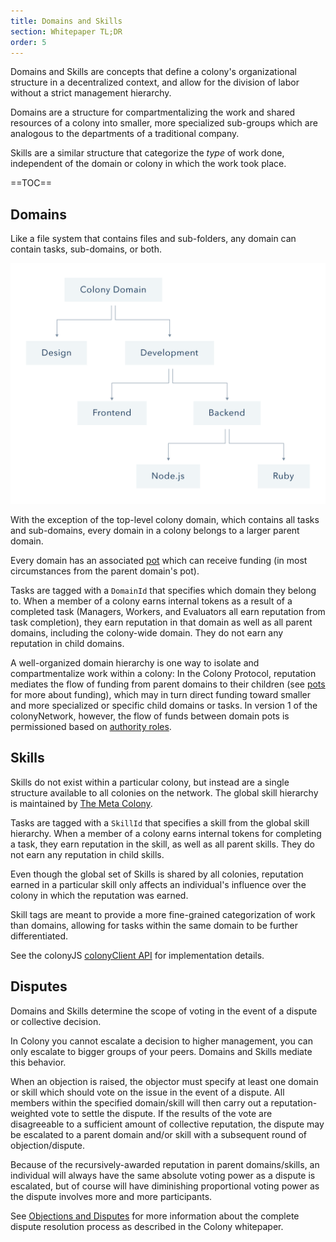 ```yaml
---
title: Domains and Skills
section: Whitepaper TL;DR
order: 5
---
```


Domains and Skills are concepts that define a colony's organizational structure in a decentralized context, and allow for the division of labor without a strict management hierarchy.

Domains are a structure for compartmentalizing the work and shared resources of a colony into smaller, more specialized sub-groups which are analogous to the departments of a traditional company.

Skills are a similar structure that categorize the _type_ of work done, independent of the domain or colony in which the work took place.

==TOC==

## Domains
Like a file system that contains files and sub-folders, any domain can contain tasks, sub-domains, or both.

![Example Domains](img/domains_1.png)

With the exception of the top-level colony domain, which contains all tasks and sub-domains, every domain in a colony belongs to a larger parent domain.

Every domain has an associated [pot](/colonynetwork/tldr-pots-and-funding/) which can receive funding (in most circumstances from the parent domain's pot).

Tasks are tagged with a `DomainId` that specifies which domain they belong to. When a member of a colony earns internal tokens as a result of a completed task (Managers, Workers, and Evaluators all earn reputation from task completion), they earn reputation in that domain as well as all parent domains, including the colony-wide domain. They do not earn any reputation in child domains.

A well-organized domain hierarchy is one way to isolate and compartmentalize work within a colony: In the Colony Protocol, reputation mediates the flow of funding from parent domains to their children (see [pots](/colonynetwork/tldr-pots-and-funding/) for more about funding), which may in turn direct funding toward smaller and more specialized or specific child domains or tasks. In version 1 of the colonyNetwork, however, the flow of funds between domain pots is permissioned based on [authority roles](/colonyjs/topics-managing-permissions/).

## Skills
Skills do not exist within a particular colony, but instead are a single structure available to all colonies on the network. The global skill hierarchy is maintained by [The Meta Colony](/colonynetwork/tldr-the-meta-colony-and-clny/).

Tasks are tagged with a `SkillId` that specifies a skill from the global skill hierarchy. When a member of a colony earns internal tokens for completing a task, they earn reputation in the skill, as well as all parent skills. They do not earn any reputation in child skills.

Even though the global set of Skills is shared by all colonies, reputation earned in a particular skill only affects an individual's influence over the colony in which the reputation was earned.

Skill tags are meant to provide a more fine-grained categorization of work than domains, allowing for tasks within the same domain to be further differentiated.

See the colonyJS [colonyClient API](/colonyjs/api-colonyclient/) for implementation details.

## Disputes
Domains and Skills determine the scope of voting in the event of a dispute or collective decision.

In Colony you cannot escalate a decision to higher management, you can only escalate to bigger groups of your peers. Domains and Skills mediate this behavior.

When an objection is raised, the objector must specify at least one domain or skill which should vote on the issue in the event of a dispute. All members within the specified domain/skill will then carry out a reputation-weighted vote to settle the dispute. If the results of the vote are disagreeable to a sufficient amount of collective reputation, the dispute may be escalated to a parent domain and/or skill with a subsequent round of objection/dispute.

Because of the recursively-awarded reputation in parent domains/skills, an individual will always have the same absolute voting power as a dispute is escalated, but of course will have diminishing proportional voting power as the dispute involves more and more participants.

See [Objections and Disputes](/colonynetwork/tldr-objections-and-disputes/) for more information about the complete dispute resolution process as described in the Colony whitepaper.
